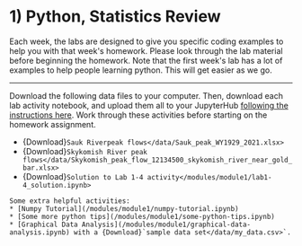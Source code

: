 # 1) Python, Statistics Review

Each week, the labs are designed to give you specific coding examples to help you with that week's homework.
Please look through the lab material before beginning the homework.  Note that the first week's lab has a lot of examples to help people learning python.  This will get easier as we go.

---

Download the following data files to your computer. Then, download each lab activity notebook, and upload them all to your JupyterHub [following the instructions here](/resources/b-learning-jupyter.html#jupyterhub). Work through these activities before starting on the homework assignment.

* {Download}`Sauk Riverpeak flows</data/Sauk_peak_WY1929_2021.xlsx>`
* {Download}`Skykomish River peak flows</data/Skykomish_peak_flow_12134500_skykomish_river_near_gold_bar.xlsx>`
* {Download}`Solution to Lab 1-4 activity</modules/module1/lab1-4_solution.ipynb>`


```{note}
Some extra helpful activities:
* [Numpy Tutorial](/modules/module1/numpy-tutorial.ipynb)
* [Some more python tips](/modules/module1/some-python-tips.ipynb)
* [Graphical Data Analysis](/modules/module1/graphical-data-analysis.ipynb) with a {Download}`sample data set</data/my_data.csv>`.
```
